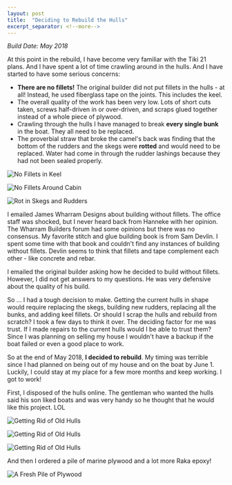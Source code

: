 ```yaml
---
layout: post
title:  "Deciding to Rebuild the Hulls"
excerpt_separator: <!--more-->
---
```


*Build Date: May 2018*

At this point in the rebuild, I have become very familiar with the Tiki 21 plans. And I have spent a lot of time crawling around in the hulls. And I have started to have some serious concerns:

<!--more-->

* **There are no fillets!** The original builder did not put fillets in the hulls - at all! Instead, he used fiberglass tape on the joints. This includes the keel.
* The overall quality of the work has been very low. Lots of short cuts taken, screws half-driven in or over-driven, and scraps glued together instead of a whole piece of plywood.
* Crawling through the hulls I have managed to break **every single bunk** in the boat. They all need to be replaced.
* The proverbial straw that broke the camel's back was finding that the bottom of the rudders and the skegs were **rotted** and would need to be replaced. Water had come in through the rudder lashings because they had not been sealed properly.

![No Fillets in Keel](/assets/images/old-hulls-keel.jpg)

![No Fillets Around Cabin](/assets/images/old-hulls-cabin.jpg)

![Rot in Skegs and Rudders](/assets/images/old-hulls-rot.jpg)

I emailed James Wharram Designs about building without fillets. The office staff was shocked, but I never heard back from Hanneke with her opinion. The Wharram Builders forum had some opinions but there was no consensus. My favorite stitch and glue building book is from Sam Devlin. I spent some time with that book and couldn't find any instances of building without fillets. Devlin seems to think that fillets and tape complement each other - like concrete and rebar.

I emailed the original builder asking how he decided to build without fillets. However, I did not get answers to my questions. He was very defensive about the quality of his build.

So ... I had a tough decision to make. Getting the current hulls in shape would require replacing the skegs, building new rudders, replacing all the bunks, and adding keel fillets. Or should I scrap the hulls and rebuild from scratch? I took a few days to think it over. The deciding factor for me was trust. If I made repairs to the current hulls would I be able to trust them? Since I was planning on selling my house I wouldn't have a backup if the boat failed or even a good place to work.

So at the end of May 2018, **I decided to rebuild**. My timing was terrible since I had planned on being out of my house and on the boat by June 1. Luckily, I could stay at my place for a few more months and keep working. I got to work!

First, I disposed of the hulls online. The gentleman who wanted the hulls said his son liked boats and was very handy so he thought that he would like this project. LOL

![Getting Rid of Old Hulls](/assets/images/old-hulls-1.jpg)

![Getting Rid of Old Hulls](/assets/images/old-hulls-2.jpg)

![Getting Rid of Old Hulls](/assets/images/old-hulls-3.jpg)

And then I ordered a pile of marine plywood and a lot more Raka epoxy!

![A Fresh Pile of Plywood](/assets/images/new-start.jpg)

